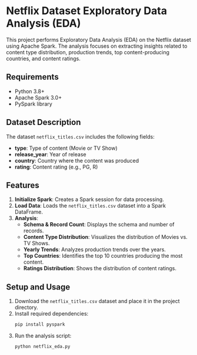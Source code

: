 # Netflix Dataset Exploratory Data Analysis (EDA)

This project performs Exploratory Data Analysis (EDA) on the Netflix dataset using Apache Spark. The analysis focuses on extracting insights related to content type distribution, production trends, top content-producing countries, and content ratings.

## Requirements
- Python 3.8+
- Apache Spark 3.0+
- PySpark library

## Dataset Description
The dataset `netflix_titles.csv` includes the following fields:
- **type**: Type of content (Movie or TV Show)
- **release_year**: Year of release
- **country**: Country where the content was produced
- **rating**: Content rating (e.g., PG, R)

## Features
1. **Initialize Spark**: Creates a Spark session for data processing.
2. **Load Data**: Loads the `netflix_titles.csv` dataset into a Spark DataFrame.
3. **Analysis**:
   - **Schema & Record Count**: Displays the schema and number of records.
   - **Content Type Distribution**: Visualizes the distribution of Movies vs. TV Shows.
   - **Yearly Trends**: Analyzes production trends over the years.
   - **Top Countries**: Identifies the top 10 countries producing the most content.
   - **Ratings Distribution**: Shows the distribution of content ratings.

## Setup and Usage
1. Download the `netflix_titles.csv` dataset and place it in the project directory.
2. Install required dependencies:
   ```bash
   pip install pyspark
   ```
3. Run the analysis script:
   ```bash
   python netflix_eda.py
   ```